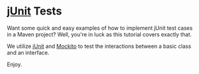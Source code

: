 # [jUnit](http://www.junit.org/) Tests

Want some quick and easy examples of how to implement jUnit test cases in a Maven project?
Well, you're in luck as this tutorial covers exactly that.

We utilize [jUnit](http://www.junit.org/) and [Mockito](http://code.google.com/p/mockito/) to test the 
interactions between a basic class and an interface.

Enjoy.



